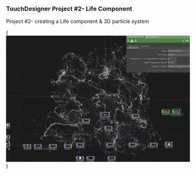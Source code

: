 ### TouchDesigner Project #2- Life Component
 Project #2- creating a Life component & 3D particle system

(![Alt text](Life-Component.png))
